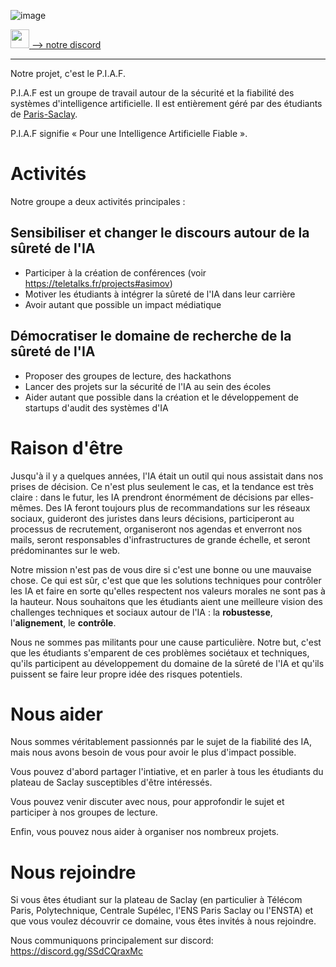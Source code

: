 
![image](https://raw.githubusercontent.com/ai-safety-saclay/logo/main/profile/piaf_gray_with_text.svg)

<a href="https://discord.gg/zCyg7UWW2t">
  <img src="https://cdn.prod.website-files.com/6257adef93867e50d84d30e2/653714c1f22aef3b6921d63d_636e0a6ca814282eca7172c6_icon_clyde_white_RGB.svg" width="30rem"/>
   <span>--> notre discord</span>
</a>

<hr>

Notre projet, c'est le P.I.A.F.

P.I.A.F est un groupe de travail autour de la sécurité et la fiabilité des systèmes d'intelligence artificielle. Il est entièrement géré par des étudiants de [Paris-Saclay](https://fr.wikipedia.org/wiki/Paris-Saclay).

P.I.A.F signifie « Pour une Intelligence Artificielle Fiable ».

# Activités

Notre groupe a deux activités principales :


## Sensibiliser et changer le discours autour de la sûreté de l'IA

- Participer à la création de conférences (voir https://teletalks.fr/projects#asimov)
- Motiver les étudiants à intégrer la sûreté de l'IA dans leur carrière
- Avoir autant que possible un impact médiatique

## Démocratiser le domaine de recherche de la sûreté de l'IA 

- Proposer des groupes de lecture, des hackathons
- Lancer des projets sur la sécurité de l'IA au sein des écoles
- Aider autant que possible dans la création et le développement de startups d'audit des systèmes d'IA



# Raison d'être

Jusqu'à il y a quelques années, l'IA était un outil qui nous assistait dans nos prises de décision. Ce n'est plus seulement le cas, et la tendance est très claire : dans le futur, les IA prendront énormément de décisions par elles-mêmes. Des IA feront toujours plus de recommandations sur les réseaux sociaux, guideront des juristes dans leurs décisions, participeront au processus de recrutement, organiseront nos agendas et enverront nos mails, seront responsables d'infrastructures de grande échelle, et seront prédominantes sur le web.  

Notre mission n'est pas de vous dire si c'est une bonne ou une mauvaise chose. Ce qui est sûr, c'est que que les solutions techniques pour contrôler les IA et faire en sorte qu'elles respectent nos valeurs morales ne sont pas à la hauteur. Nous souhaitons que les étudiants aient une meilleure vision des challenges techniques et sociaux autour de l'IA : la **robustesse**, l'**alignement**, le **contrôle**.

Nous ne sommes pas militants pour une cause particulière. Notre but, c'est que les étudiants s'emparent de ces problèmes sociétaux et techniques, qu'ils participent au développement du domaine de la sûreté de l'IA et qu'ils puissent se faire leur propre idée des risques potentiels.

# Nous aider

Nous sommes véritablement passionnés par le sujet de la fiabilité des IA, mais nous avons besoin de vous pour avoir le plus d'impact possible.

Vous pouvez d'abord partager l'intiative, et en parler à tous les étudiants du plateau de Saclay susceptibles d'être intéressés.

Vous pouvez venir discuter avec nous, pour approfondir le sujet et participer à nos groupes de lecture.

Enfin, vous pouvez nous aider à organiser nos nombreux projets.

# Nous rejoindre

Si vous êtes étudiant sur la plateau de Saclay (en particulier à Télécom Paris, Polytechnique, Centrale Supélec, l'ENS Paris Saclay ou l'ENSTA) et que vous voulez découvrir ce domaine, vous êtes invités à nous rejoindre.

Nous communiquons principalement sur discord: <https://discord.gg/SSdCQraxMc>
